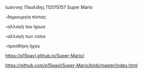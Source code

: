 Ιωάννης Παυλίδης 
Π2015157
Super Mario

-δημιουργία πίστας

-αλλαγή του ήρωα

-αλλαγή των coins

-προσθήκη ήχου 

https://p15pavl.github.io/Super-Mario/

https://github.com/p15pavl/Super-Mario/blob/master/index.html
